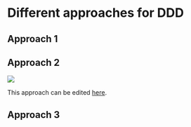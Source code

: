 # Different approaches for DDD

## Approach 1

## Approach 2

<img src="https://drive.google.com/file/d/1ibJdajcNLM9g0Ro6HXEOfIPplkyjYgL5/view?usp=sharing">

This approach can be edited [here](https://drive.google.com/file/d/1ibJdajcNLM9g0Ro6HXEOfIPplkyjYgL5/view?usp=sharing).

## Approach 3